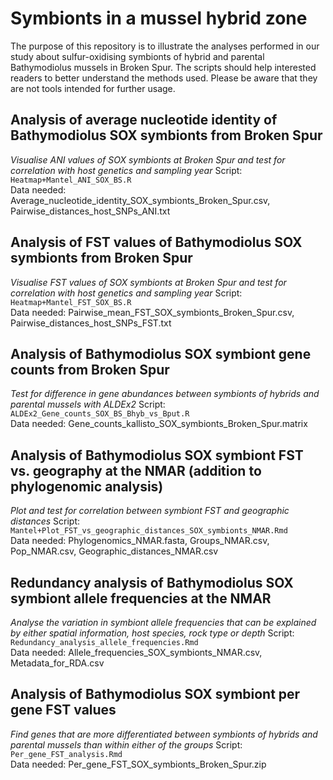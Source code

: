 # Symbionts in a mussel hybrid zone
The purpose of this repository is to illustrate the analyses performed in our study about sulfur-oxidising symbionts of hybrid and parental Bathymodiolus mussels in Broken Spur. The scripts should help interested readers to better understand the methods used. Please be aware that they are not tools intended for further usage.

## Analysis of average nucleotide identity of Bathymodiolus SOX symbionts from Broken Spur
_Visualise ANI values of SOX symbionts at Broken Spur and test for correlation with host genetics and sampling year_
Script: `Heatmap+Mantel_ANI_SOX_BS.R` \
Data needed: Average_nucleotide_identity_SOX_symbionts_Broken_Spur.csv, Pairwise_distances_host_SNPs_ANI.txt

## Analysis of FST values of Bathymodiolus SOX symbionts from Broken Spur
_Visualise FST values of SOX symbionts at Broken Spur and test for correlation with host genetics and sampling year_
Script: `Heatmap+Mantel_FST_SOX_BS.R` \
Data needed: Pairwise_mean_FST_SOX_symbionts_Broken_Spur.csv, Pairwise_distances_host_SNPs_FST.txt

## Analysis of Bathymodiolus SOX symbiont gene counts from Broken Spur
_Test for difference in gene abundances between symbionts of hybrids and parental mussels with ALDEx2_
Script: `ALDEx2_Gene_counts_SOX_BS_Bhyb_vs_Bput.R` \
Data needed: Gene_counts_kallisto_SOX_symbionts_Broken_Spur.matrix

## Analysis of Bathymodiolus SOX symbiont FST vs. geography at the NMAR (addition to phylogenomic analysis)
_Plot and test for correlation between symbiont FST and geographic distances_
Script: `Mantel+Plot_FST_vs_geographic_distances_SOX_symbionts_NMAR.Rmd` \
Data needed: Phylogenomics_NMAR.fasta, Groups_NMAR.csv, Pop_NMAR.csv, Geographic_distances_NMAR.csv

## Redundancy analysis of Bathymodiolus SOX symbiont allele frequencies at the NMAR
_Analyse the variation in symbiont allele frequencies that can be explained by either spatial information, host species, rock type or depth_
Script: `Redundancy_analysis_allele_frequencies.Rmd` \
Data needed: Allele_frequencies_SOX_symbionts_NMAR.csv, Metadata_for_RDA.csv

## Analysis of Bathymodiolus SOX symbiont per gene FST values
_Find genes that are more differentiated between symbionts of hybrids and parental mussels than within either of the groups_
Script: `Per_gene_FST_analysis.Rmd` \
Data needed: Per_gene_FST_SOX_symbionts_Broken_Spur.zip

